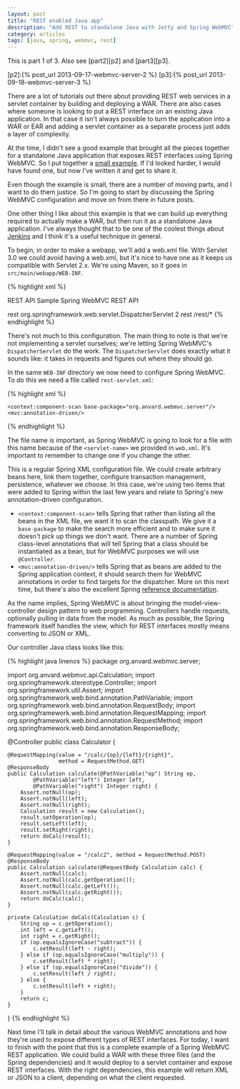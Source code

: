 ```yaml
---
layout: post
title: "REST enabled Java app"
description: "Add REST to standalone Java with Jetty and Spring WebMVC"
category: articles
tags: [java, spring, webmvc, rest]
---
```


This is part 1 of 3. Also see [part2][p2] and [part3][p3].

[p2]:{% post_url 2013-09-17-webmvc-server-2 %}
[p3]:{% post_url 2013-09-18-webmvc-server-3 %}

There are a lot of tutorials out there about providing REST web services
in a servlet container by building and deploying a WAR. There are also
cases where someone is looking to put a REST interface on an existing
Java application. In that case it isn't always possible to turn the
application into a WAR or EAR and adding a servlet container as a
separate process just adds a layer of complexity.

At the time, I didn't see a good example that brought all the pieces
together for a standalone Java application that exposes REST interfaces
using Spring WebMVC. So I put together a [small example][webapp]. If
I'd looked harder, I would have found one, but now I've written it
and get to share it.

Even though the example is small, there are a number of moving parts, and
I want to do them justice. So I'm going to start by discussing the Spring
WebMVC configuration and move on from there in future posts.

One other thing I like about this example is that we can build up everything
required to actually make a WAR, but then run it as a standalone Java
application. I've always thought that to be one of the coolest things about
[Jenkins][] and I think it's a useful technique in general.

To begin, in order to make a webapp, we'll add a web.xml file. With Servlet
3.0 we could avoid having a web.xml, but it's nice to have one as it keeps
us compatible with Servlet 2.x. We're using Maven, so it goes in 
`src/main/webapp/WEB-INF`.

{% highlight xml %}
<?xml version="1.0" encoding="ISO-8859-1"?>
<!DOCTYPE web-app PUBLIC 
 "-//Sun Microsystems, Inc.//DTD Web Application 2.3//EN" 
 "http://java.sun.com/dtd/web-app_2_3.dtd">
<web-app>

  <display-name>REST API</display-name>
  <description>Sample Spring WebMVC REST API</description>

  <servlet>
    <servlet-name>rest</servlet-name>
    <servlet-class>org.springframework.web.servlet.DispatcherServlet</servlet-class>
    <load-on-startup>2</load-on-startup>
  </servlet>

  <servlet-mapping>
    <servlet-name>rest</servlet-name>
    <url-pattern>/rest/*</url-pattern>
  </servlet-mapping>

</web-app>
{% endhighlight %}

There's not much to this configuration. The main thing to note is that we're
not implementing a servlet ourselves; we're letting Spring WebMVC's
`DispatcherServlet` do the work. The `DispatcherServlet` does exactly what
it sounds like: it takes in requests and figures out where they should go.

In the same `WEB-INF` directory we now need to configure Spring WebMVC.
To do this we need a file called `rest-servlet.xml`:

{% highlight xml %}
<?xml version="1.0" encoding="UTF-8"?>
<beans xmlns="http://www.springframework.org/schema/beans"
  xmlns:xsi="http://www.w3.org/2001/XMLSchema-instance" 
  xmlns:context="http://www.springframework.org/schema/context"
  xmlns:mvc="http://www.springframework.org/schema/mvc"
  xsi:schemaLocation="
  http://www.springframework.org/schema/beans http://www.springframework.org/schema/beans/spring-beans-3.0.xsd
  http://www.springframework.org/schema/context http://www.springframework.org/schema/context/spring-context-3.0.xsd
  http://www.springframework.org/schema/mvc http://www.springframework.org/schema/mvc/spring-mvc-3.0.xsd">

    <context:component-scan base-package="org.anvard.webmvc.server"/>
    <mvc:annotation-driven/>

</beans>
{% endhighlight %} 

The file name is important, as Spring WebMVC is going to look for a file with this name
because of the `<servlet-name>` we provided in `web.xml`. It's important to remember
to change one if you change the other.

This is a regular Spring XML configuration file. We could create arbitrary beans here,
link them together, configure transaction management, persistence, whatever we choose.
In this case, we're using two items that were added to Spring within the last few years
and relate to Spring's new annotation-driven configuration.

* `<context:component-scan>` tells Spring that rather than listing all the beans in
the XML file, we want it to scan the classpath. We give it a `base-package` to make
the search more efficient and to make sure it doesn't pick up things we don't want.
There are a number of Spring class-level annotations that will tell Spring that a
class should be instantiated as a bean, but for WebMVC purposes we will use `@Controller`.
* `<mvc:annotation-driven/>` tells Spring that as beans are added to the Spring 
application context, it should search them for WebMVC annotations in order to
find targets for the dispatcher. More on this next time, but there's also the
excellent Spring [reference documentation][springref].

As the name implies, Spring WebMVC is about bringing the model-view-controller design
pattern to web programming. Controllers handle requests, optionally pulling in data
from the model. As much as possible, the Spring framework itself handles the view,
which for REST interfaces mostly means converting to JSON or XML.

Our controller Java class looks like this:

{% highlight java linenos %}
package org.anvard.webmvc.server;

import org.anvard.webmvc.api.Calculation;
import org.springframework.stereotype.Controller;
import org.springframework.util.Assert;
import org.springframework.web.bind.annotation.PathVariable;
import org.springframework.web.bind.annotation.RequestBody;
import org.springframework.web.bind.annotation.RequestMapping;
import org.springframework.web.bind.annotation.RequestMethod;
import org.springframework.web.bind.annotation.ResponseBody;

@Controller
public class Calculator {

    @RequestMapping(value = "/calc/{op}/{left}/{right}", 
                    method = RequestMethod.GET)
    @ResponseBody
    public Calculation calculate(@PathVariable("op") String op, 
            @PathVariable("left") Integer left,
            @PathVariable("right") Integer right) {
        Assert.notNull(op);
        Assert.notNull(left);
        Assert.notNull(right);
        Calculation result = new Calculation();
        result.setOperation(op);
        result.setLeft(left);
        result.setRight(right);
        return doCalc(result);
    }

    @RequestMapping(value = "/calc2", method = RequestMethod.POST)
    @ResponseBody
    public Calculation calculate(@RequestBody Calculation calc) {
        Assert.notNull(calc);
        Assert.notNull(calc.getOperation());
        Assert.notNull(calc.getLeft());
        Assert.notNull(calc.getRight());
        return doCalc(calc);
    }

    private Calculation doCalc(Calculation c) {
        String op = c.getOperation();
        int left = c.getLeft();
        int right = c.getRight();
        if (op.equalsIgnoreCase("subtract")) {
            c.setResult(left - right);
        } else if (op.equalsIgnoreCase("multiply")) {
            c.setResult(left * right);
        } else if (op.equalsIgnoreCase("divide")) {
            c.setResult(left / right);
        } else {
            c.setResult(left + right);
        }
        return c;
    }
    
}
{% endhighlight %}

Next time I'll talk in detail about the various WebMVC annotations and
how they're used to expose different types of REST interfaces. For today,
I want to finish with the point that this is a complete example of a
Spring WebMVC REST application. We could build a WAR with these three files
(and the Spring dependencies) and it would deploy to a servlet container
and expose REST interfaces. With the right dependencies, this example
will return XML or JSON to a client, depending on what the client 
requested.

[webapp]:https://github.com/AlanHohn/webmvc
[springref]:http://docs.spring.io/spring/docs/2.5.6/reference/mvc.html#mvc-annotation
[jenkins]:http://jenkins-ci.org/


